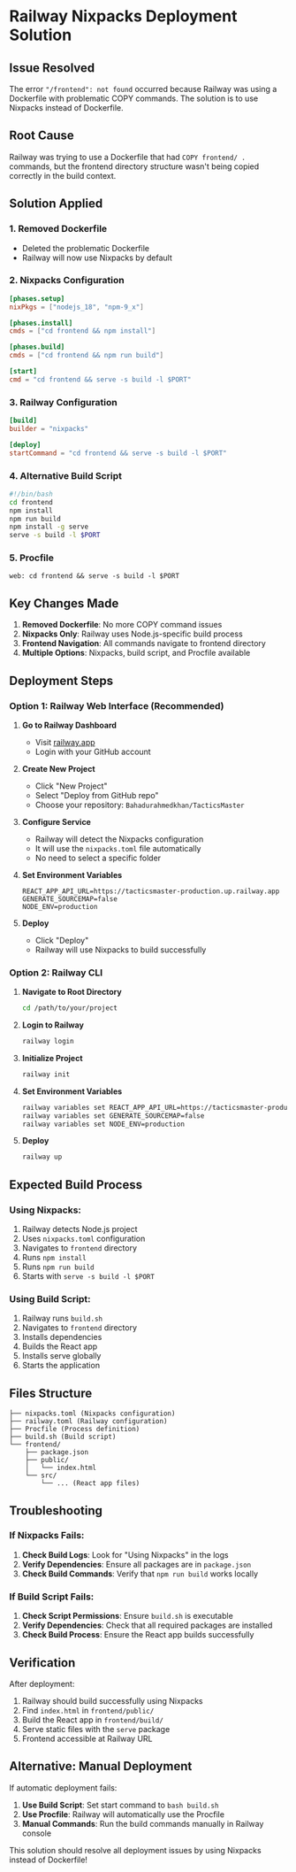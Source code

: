 # Railway Nixpacks Deployment Solution

## Issue Resolved
The error `"/frontend": not found` occurred because Railway was using a Dockerfile with problematic COPY commands. The solution is to use Nixpacks instead of Dockerfile.

## Root Cause
Railway was trying to use a Dockerfile that had `COPY frontend/ .` commands, but the frontend directory structure wasn't being copied correctly in the build context.

## Solution Applied

### 1. Removed Dockerfile
- Deleted the problematic Dockerfile
- Railway will now use Nixpacks by default

### 2. Nixpacks Configuration
```toml
[phases.setup]
nixPkgs = ["nodejs_18", "npm-9_x"]

[phases.install]
cmds = ["cd frontend && npm install"]

[phases.build]
cmds = ["cd frontend && npm run build"]

[start]
cmd = "cd frontend && serve -s build -l $PORT"
```

### 3. Railway Configuration
```toml
[build]
builder = "nixpacks"

[deploy]
startCommand = "cd frontend && serve -s build -l $PORT"
```

### 4. Alternative Build Script
```bash
#!/bin/bash
cd frontend
npm install
npm run build
npm install -g serve
serve -s build -l $PORT
```

### 5. Procfile
```
web: cd frontend && serve -s build -l $PORT
```

## Key Changes Made

1. **Removed Dockerfile**: No more COPY command issues
2. **Nixpacks Only**: Railway uses Node.js-specific build process
3. **Frontend Navigation**: All commands navigate to frontend directory
4. **Multiple Options**: Nixpacks, build script, and Procfile available

## Deployment Steps

### Option 1: Railway Web Interface (Recommended)

1. **Go to Railway Dashboard**
   - Visit [railway.app](https://railway.app)
   - Login with your GitHub account

2. **Create New Project**
   - Click "New Project"
   - Select "Deploy from GitHub repo"
   - Choose your repository: `Bahadurahmedkhan/TacticsMaster`

3. **Configure Service**
   - Railway will detect the Nixpacks configuration
   - It will use the `nixpacks.toml` file automatically
   - No need to select a specific folder

4. **Set Environment Variables**
   ```
   REACT_APP_API_URL=https://tacticsmaster-production.up.railway.app
   GENERATE_SOURCEMAP=false
   NODE_ENV=production
   ```

5. **Deploy**
   - Click "Deploy"
   - Railway will use Nixpacks to build successfully

### Option 2: Railway CLI

1. **Navigate to Root Directory**
   ```bash
   cd /path/to/your/project
   ```

2. **Login to Railway**
   ```bash
   railway login
   ```

3. **Initialize Project**
   ```bash
   railway init
   ```

4. **Set Environment Variables**
   ```bash
   railway variables set REACT_APP_API_URL=https://tacticsmaster-production.up.railway.app
   railway variables set GENERATE_SOURCEMAP=false
   railway variables set NODE_ENV=production
   ```

5. **Deploy**
   ```bash
   railway up
   ```

## Expected Build Process

### Using Nixpacks:
1. Railway detects Node.js project
2. Uses `nixpacks.toml` configuration
3. Navigates to `frontend` directory
4. Runs `npm install`
5. Runs `npm run build`
6. Starts with `serve -s build -l $PORT`

### Using Build Script:
1. Railway runs `build.sh`
2. Navigates to `frontend` directory
3. Installs dependencies
4. Builds the React app
5. Installs serve globally
6. Starts the application

## Files Structure

```
├── nixpacks.toml (Nixpacks configuration)
├── railway.toml (Railway configuration)
├── Procfile (Process definition)
├── build.sh (Build script)
└── frontend/
    ├── package.json
    ├── public/
    │   └── index.html
    └── src/
        └── ... (React app files)
```

## Troubleshooting

### If Nixpacks Fails:
1. **Check Build Logs**: Look for "Using Nixpacks" in the logs
2. **Verify Dependencies**: Ensure all packages are in `package.json`
3. **Check Build Commands**: Verify that `npm run build` works locally

### If Build Script Fails:
1. **Check Script Permissions**: Ensure `build.sh` is executable
2. **Verify Dependencies**: Check that all required packages are installed
3. **Check Build Process**: Ensure the React app builds successfully

## Verification

After deployment:
1. Railway should build successfully using Nixpacks
2. Find `index.html` in `frontend/public/`
3. Build the React app in `frontend/build/`
4. Serve static files with the `serve` package
5. Frontend accessible at Railway URL

## Alternative: Manual Deployment

If automatic deployment fails:

1. **Use Build Script**: Set start command to `bash build.sh`
2. **Use Procfile**: Railway will automatically use the Procfile
3. **Manual Commands**: Run the build commands manually in Railway console

This solution should resolve all deployment issues by using Nixpacks instead of Dockerfile!
